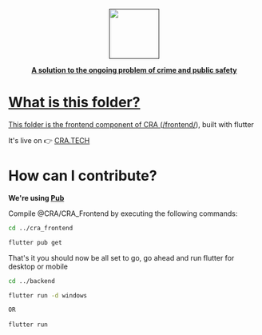 
  <a href=""><p align="center">
<img height=100 src="https://github.com/GarretTomlin/CrimeStop-Analytics/blob/staging/docs/logo.png"/>
<p align="center">
  <strong>A solution to the ongoing problem of crime and public safety</strong>

</p>

# What is this folder?

This folder is the frontend component of CRA ([/frontend/](https://en.wikipedia.org/wiki/Frontend_and_backend#Frontend_focused)), built with flutter

It's live on 👉 [CRA.TECH](https://www.crimestop-analytics.tech/)

# How can I contribute?

**We're using [Pub](https://pub.dev/)**

Compile @CRA/CRA_Frontend by executing the following commands:

```bash
cd ../cra_frontend

flutter pub get

```

That's it you should now be all set to go, go ahead and run flutter for desktop or mobile

```bash
cd ../backend

flutter run -d windows

OR
 
flutter run

```